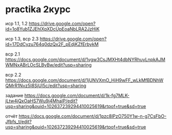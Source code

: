 # practika 2курс
иср 1.1, 1.2   https://drive.google.com/open?id=1o8Yub1ZJEhlXpXDcUpEoaNbLRA2JzHiK


иср 1.3, вср 2.3   https://drive.google.com/open?id=17DdCyzu764q0dzQx2F_pEdjKZfErbykM


вср 2.1  https://docs.google.com/document/d/1vgw3CsJMXHt4dbNYRhuyLnpkAJMWMNxABrLOcSLByBw/edit?usp=sharing


вср 2.2  https://docs.google.com/document/d/1jUNVXmO_HiH9wFF_wLkMfBDNhWQMrR1Nvz5I8SjUl5c/edit?usp=sharing


задание   https://docs.google.com/document/d/1k-fg7MLK-jLtw4jQxOaHS7Wu9i4MhaIP/edit?usp=sharing&ouid=102637239294410025619&rtpof=true&sd=true


отчёт   https://docs.google.com/document/d/1pzc8lPzO750Y1w-n-g7CsFbO-Jfbfs_t/edit?usp=sharing&ouid=102637239294410025619&rtpof=true&sd=true
